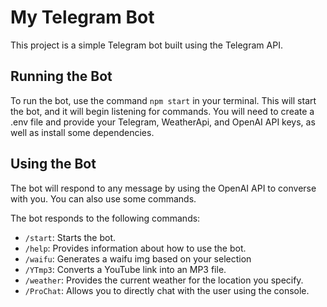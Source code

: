 # My Telegram Bot

This project is a simple Telegram bot built using the Telegram API.

## Running the Bot

To run the bot, use the command `npm start` in your terminal. This will start the bot, and it will begin listening for commands.
You will need to create a .env file and provide your Telegram, WeatherApi, and OpenAI API keys, as well as install some dependencies.

## Using the Bot

The bot will respond to any message by using the OpenAI API to converse with you. You can also use some commands.

The bot responds to the following commands:

- `/start`: Starts the bot.
- `/help`: Provides information about how to use the bot.
- `/waifu`: Generates a waifu img based on your selection
- `/YTmp3`: Converts a YouTube link into an MP3 file.
- `/weather`: Provides the current weather for the location you specify.
- `/ProChat`:  Allows you to directly chat with the user using the console.




